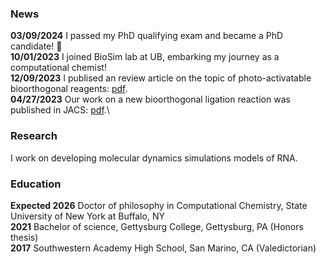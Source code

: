 ### News
**03/09/2024** I passed my PhD qualifying exam and became a PhD candidate! 🥳\
**10/01/2023** I joined BioSim lab at UB, embarking my journey as a computational chemist!\
**12/09/2023** I publised an review article on the topic of photo-activatable bioorthogonal reagents: [pdf](https://drive.google.com/file/d/1e9xyhD1HEe5vk2GPWd3ROBTLpXKtTDXz/view?usp=sharing).\
**04/27/2023** Our work on a new bioorthogonal ligation reaction was published in JACS: [pdf](https://drive.google.com/file/d/1qe-B7CSS1OjKJw6gRGrmKajED_MZ5fLJ/view?usp=sharing).\
### Research
I work on developing molecular dynamics simulations models of RNA.

### Education
**Expected 2026** Doctor of philosophy in Computational Chemistry, State University of New York at Buffalo, NY\
**2021** Bachelor of science, Gettysburg College, Gettysburg, PA (Honors thesis)\
**2017** Southwestern Academy High School, San Marino, CA (Valedictorian) 
